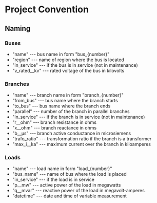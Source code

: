 # Project Convention

## Naming

### Buses

- "name" --- bus name in form "bus_{number}"
- "region" --- name of region where the bus is located
- "in_service" --- if the bus is in service (not in maintenance)
- "v_rated__kv" --- rated voltage of the bus in kilovolts

### Branches

- "name" --- branch name in form "branch_{number}"
- "from_bus" --- bus name where the branch starts
- "to_bus" --- bus name where the branch ends
- "parallel" --- number of the branch in parallel branches
- "in_service" --- if the branch is in service (not in maintenance)
- "r__ohm" --- branch resistance in ohms
- "x__ohm" --- branch reactance in ohms
- "b__µs" --- branch active conductance in microsiemens
- "trafo_ratio" --- transformation ratio if the branch is a transformer
- "max_i__ka" --- maximum current over the branch in kiloamperes

### Loads

- "name" --- load name in form "load_{number}"
- "bus_name" --- name of bus where the load is placed
- "in_service" --- if the load is in service
- "p__mw" --- active power of the load in megawatts
- "q__mvar" --- reactive power of the load in megavolt-amperes
- "datetime" --- date and time of variable measurement
